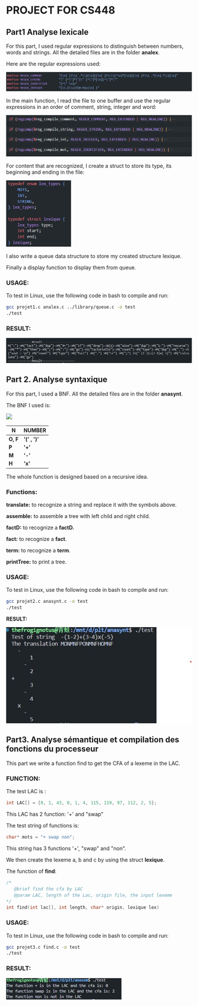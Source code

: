 # PROJECT FOR CS448

## Part1 Analyse lexicale

For this part, I used regular expressions to distinguish between numbers, words and strings. All the detailed files are in the folder **analex**.

Here are the regular expressions used:

<img src=".\src\regexexpr.jpg" style="zoom:67%;" />

In the main function, I read the file to one buffer and use the regular expressions in an order of comment, string, integer and word:

<img src=".\src\mainfuncLex.jpg" style="zoom:67%;" />

For content that are recognized, I create a struct to store its type, its beginning and ending in the file:

<img src=".\src\lexstruct.jpg" alt="lexstruct" style="zoom:67%;" />

I also write a queue data structure to store my created structure lexique.

Finally a display function to display them from queue.

### **USAGE:**

To test in Linux, use the following code in bash to compile and run:

```bash
gcc projet1.c analex.c ../library/queue.c -o test
./test
```

### **RESULT:**

<img src=".\src\lexresult.jpg" />

## Part 2. Analyse syntaxique

For this part, I used a BNF. All the detailed files are in the folder **anasynt**.

The BNF I used is:



![](D:\plt\src\BNF.jpg)

| **N**    | **NUMBER**     |
| -------- | -------------- |
| **O, F** | **'(' ,  ')'** |
| **P**    | **'+'**        |
| **M**    | **'-'**        |
| **H**    | **'x'**        |

The whole function is designed based on a recursive idea.

### Functions:

**translate:** to recognize a string and replace it with the symbols above.

**assemble:** to assemble a tree with left child and right child.

**factD:** to recognize a **factD.**

**fact:**  to recognize a **fact**.

**term:** to recognize a **term**.

**printTree:** to print a tree.

### **USAGE:**

To test in Linux, use the following code in bash to compile and run:

```bash
gcc projet2.c anasynt.c -o test
./test
```

**RESULT:**

<img src=".\src\anasyntRes.jpg" />

## Part3. Analyse sémantique et compilation des fonctions du processeur

This part we write a function find to get the CFA of a lexeme in the LAC.

### FUNCTION:

The test LAC is :

```c
int LAC[] = {0, 1, 43, 0, 1, 4, 115, 119, 97, 112, 2, 5};
```

This LAC has 2 function: '+' and "swap" 



The test string of functions is:

```c
char* mots = "+ swap non"; 
```

This string has 3 functions '+', "swap" and "non".

We then create the lexeme a, b and c by using the struct **lexique**.

The function of **find**:

```c
/*
   @brief find the cfa by LAC
   @param LAC, length of the Lac, origin file, the input lexeme
*/
int find(int lac[], int length, char* origin, lexique lex)
```

### **USAGE:**

To test in Linux, use the following code in bash to compile and run:

```bash
gcc projet3.c find.c -o test
./test
```

### **RESULT:**

<img src=".\src\res3.jpg" />












